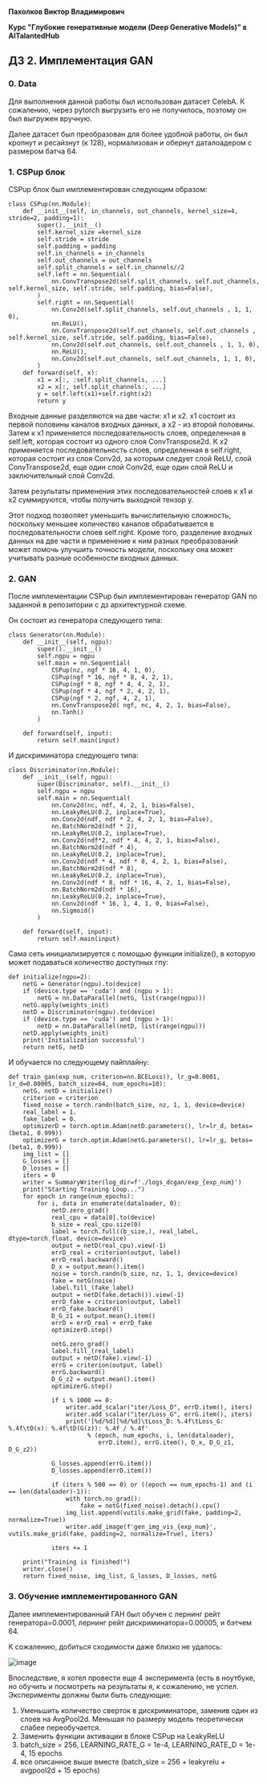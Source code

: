 **Пахолков Виктор Владимирович**

**Курс "Глубокие генеративные модели (Deep Generative Models)" в AITalantedHub**


## ДЗ 2. Имплементация GAN

### 0. Data

Для выполнения данной работы был использован датасет CelebA.
К сожалению, через pytorch выгрузить его не получилось, поэтому он был выгружен вручную. 

Далее датасет был преобразован для более удобной работы, он был кропнут и ресайзнут (к 128), нормализован и обернут даталоадером с размером батча 64.

### 1. CSPup блок

CSPup блок был имплементирован следующим образом:

```
class CSPup(nn.Module):
    def __init__(self, in_channels, out_channels, kernel_size=4, stride=2, padding=1):
        super().__init__()
        self.kernel_size =kernel_size
        self.stride = stride
        self.padding = padding
        self.in_channels = in_channels
        self.out_channels = out_channels
        self.split_channels = self.in_channels//2
        self.left = nn.Sequential(
            nn.ConvTranspose2d(self.split_channels, self.out_channels, self.kernel_size, self.stride, self.padding, bias=False),
        )
        self.right = nn.Sequential(
            nn.Conv2d(self.split_channels, self.out_channels , 1, 1, 0),
            nn.ReLU(),
            nn.ConvTranspose2d(self.out_channels, self.out_channels , self.kernel_size, self.stride, self.padding, bias=False),
            nn.Conv2d(self.out_channels, self.out_channels , 1, 1, 0),
            nn.ReLU(),
            nn.Conv2d(self.out_channels, self.out_channels, 1, 1, 0),
        )
    def forward(self, x):
        x1 = x[:, :self.split_channels, ...]
        x2 = x[:, self.split_channels:, ...]
        y = self.left(x1)+self.right(x2)
        return y
```

Входные данные разделяются на две части: x1 и x2. x1 состоит из первой половины каналов входных данных, а x2 - из второй половины. Затем к x1 применяется последовательность слоев, определенная в self.left, которая состоит из одного слоя ConvTranspose2d. К x2 применяется последовательность слоев, определенная в self.right, которая состоит из слоя Conv2d, за которым следует слой ReLU, слой ConvTranspose2d, еще один слой Conv2d, еще один слой ReLU и заключительный слой Conv2d.

Затем результаты применения этих последовательностей слоев к x1 и x2 суммируются, чтобы получить выходной тензор y.

Этот подход позволяет уменьшить вычислительную сложность, поскольку меньшее количество каналов обрабатывается в последовательности слоев self.right. Кроме того, разделение входных данных на две части и применение к ним разных преобразований может помочь улучшить точность модели, поскольку она может учитывать разные особенности входных данных.

### 2. GAN

После имплементации CSPup был имплементирован генератор GAN по заданной в репозитории с дз архитектурной схеме.

Он состоит из генератора следующего типа:

```
class Generator(nn.Module):
    def __init__(self, ngpu):
        super().__init__()
        self.ngpu = ngpu
        self.main = nn.Sequential(
            CSPup(nz, ngf * 16, 4, 1, 0),
            CSPup(ngf * 16, ngf * 8, 4, 2, 1),
            CSPup(ngf * 8, ngf * 4, 4, 2, 1),
            CSPup(ngf * 4, ngf * 2, 4, 2, 1),
            CSPup(ngf * 2, ngf, 4, 2, 1),
            nn.ConvTranspose2d( ngf, nc, 4, 2, 1, bias=False),
            nn.Tanh()
        )

    def forward(self, input):
        return self.main(input)
```

И дискриминатора следующего типа:

```
class Discriminator(nn.Module):
    def __init__(self, ngpu):
        super(Discriminator, self).__init__()
        self.ngpu = ngpu
        self.main = nn.Sequential(
            nn.Conv2d(nc, ndf, 4, 2, 1, bias=False),
            nn.LeakyReLU(0.2, inplace=True),
            nn.Conv2d(ndf, ndf * 2, 4, 2, 1, bias=False),
            nn.BatchNorm2d(ndf * 2),
            nn.LeakyReLU(0.2, inplace=True),
            nn.Conv2d(ndf*2, ndf * 4, 4, 2, 1, bias=False),
            nn.BatchNorm2d(ndf * 4),
            nn.LeakyReLU(0.2, inplace=True),
            nn.Conv2d(ndf * 4, ndf * 8, 4, 2, 1, bias=False),
            nn.BatchNorm2d(ndf * 8),
            nn.LeakyReLU(0.2, inplace=True),
            nn.Conv2d(ndf * 8, ndf * 16, 4, 2, 1, bias=False),
            nn.BatchNorm2d(ndf * 16),
            nn.LeakyReLU(0.2, inplace=True),
            nn.Conv2d(ndf * 16, 1, 4, 1, 0, bias=False),
            nn.Sigmoid()
        )

    def forward(self, input):
        return self.main(input)
```

Сама сеть инициализируется с помощью функции initialize(), в которую может подаваться количество доступных гпу:

```
def initialize(ngpu=2):
    netG = Generator(ngpu).to(device)
    if (device.type == 'cuda') and (ngpu > 1):
        netG = nn.DataParallel(netG, list(range(ngpu)))
    netG.apply(weights_init)
    netD = Discriminator(ngpu).to(device)
    if (device.type == 'cuda') and (ngpu > 1):
        netD = nn.DataParallel(netD, list(range(ngpu)))
    netD.apply(weights_init)
    print('Initialization successful')
    return netG, netD
```

И обучается по следующему пайплайну:

```
def train_gan(exp_num, criterion=nn.BCELoss(), lr_g=0.0001, lr_d=0.00005, batch_size=64, num_epochs=10):
    netG, netD = initialize()
    criterion = criterion
    fixed_noise = torch.randn(batch_size, nz, 1, 1, device=device)
    real_label = 1.
    fake_label = 0.
    optimizerD = torch.optim.Adam(netD.parameters(), lr=lr_d, betas=(beta1, 0.999))
    optimizerG = torch.optim.Adam(netG.parameters(), lr=lr_g, betas=(beta1, 0.999))
    img_list = []
    G_losses = []
    D_losses = []
    iters = 0
    writer = SummaryWriter(log_dir=f'./logs_dcgan/exp_{exp_num}')
    print("Starting Training Loop...")
    for epoch in range(num_epochs):
        for i, data in enumerate(dataloader, 0):
            netD.zero_grad()
            real_cpu = data[0].to(device)
            b_size = real_cpu.size(0)
            label = torch.full((b_size,), real_label, dtype=torch.float, device=device)
            output = netD(real_cpu).view(-1)
            errD_real = criterion(output, label)
            errD_real.backward()
            D_x = output.mean().item()
            noise = torch.randn(b_size, nz, 1, 1, device=device)
            fake = netG(noise)
            label.fill_(fake_label)
            output = netD(fake.detach()).view(-1)
            errD_fake = criterion(output, label)
            errD_fake.backward()
            D_G_z1 = output.mean().item()
            errD = errD_real + errD_fake
            optimizerD.step()
            
            netG.zero_grad()
            label.fill_(real_label)
            output = netD(fake).view(-1)
            errG = criterion(output, label)
            errG.backward()
            D_G_z2 = output.mean().item()
            optimizerG.step()
            
            if i % 1000 == 0:
                writer.add_scalar("iter/Loss_D", errD.item(), iters)
                writer.add_scalar("iter/Loss_G", errG.item(), iters)
                print('[%d/%d][%d/%d]\tLoss_D: %.4f\tLoss_G: %.4f\tD(x): %.4f\tD(G(z)): %.4f / %.4f'
                      % (epoch, num_epochs, i, len(dataloader),
                         errD.item(), errG.item(), D_x, D_G_z1, D_G_z2))
                
            G_losses.append(errG.item())
            D_losses.append(errD.item())
            
            if (iters % 500 == 0) or ((epoch == num_epochs-1) and (i == len(dataloader)-1)):
                with torch.no_grad():
                    fake = netG(fixed_noise).detach().cpu()
                img_list.append(vutils.make_grid(fake, padding=2, normalize=True))
                writer.add_image(f'gen_img_vis_{exp_num}', vutils.make_grid(fake, padding=2, normalize=True), iters)
                
            iters += 1
    
    print("Training is finished!")
    writer.close()
    return fixed_noise, img_list, G_losses, D_losses, netG
```



### 3. Обучение имплементированного GAN

Далее имплементированный ГАН был обучен с лернинг рейт генератора=0.0001, лернинг рейт дискриминатора=0.00005, и бэтчем 64. 

К сожалению, добиться сходимости даже близко не удалось:

![image](https://github.com/victorpakholkov/deep_generative_models_itmo_course/assets/56613496/24028c2c-ec5e-4e67-b80c-93c5f2d7e4e1)

Впоследствие, я хотел провести еще 4 эксперимента (есть в ноутбуке, но обучить и посмотреть на результаты я, к сожалению, не успел.
Эксперименты должны были быть следующие:
1) Уменьшить количество сверток в дискриминаторе, заменив один из слоев на AvgPool2d.  Меньшая по размеру модель теоретически слабее переобучается.
2) Заменить функции активации в блоке CSPup на LeakyReLU
3) batch_size = 256, LEARNING_RATE_G = 1e-4, LEARNING_RATE_D = 1e-4, 15 epochs
4) все описанное выше вместе (batch_size = 256 + leakyrelu + avgpool2d + 15 epochs)

